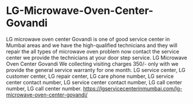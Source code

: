 # LG-Microwave-Oven-Center-Govandi
 LG microwave oven center Govandi is one of good service center in Mumbai areas and we have the high-qualified technicians and they will repair the all types of microwave oven problem now contact the service center we provide the technicians at your door step service. LG Microwave Oven Center Govandi We collecting visiting charges 350/- only with we provide the general service warranty for one month. LG service center, LG customer center, LG repair center, LG care phone number, LG service center contact number, LG service center contact number, LG call center number, LG call center number. https://lgservicecenterinmumbai.com/lg-microwave-oven-center-govandi/
